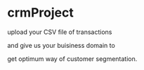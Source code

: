# crmProject

upload your CSV file of transactions 

and give us your buisiness domain to

get optimum way of customer segmentation.